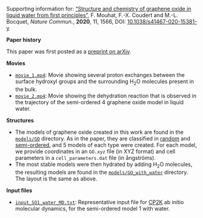 Supporting information for: [“Structure and chemistry of graphene oxide in liquid water from first principles”](https://doi.org/10.1038/s41467-020-15381-y), F. Mouhat, F.-X. Coudert and M.-L. Bocquet, _Nature Commun._, **2020**, 11, 1566, DOI: [10.1038/s41467-020-15381-y](https://doi.org/10.1038/s41467-020-15381-y)


**Paper history**

This paper was first posted as a [preprint on arXiv](https://arxiv.org/abs/1911.04987).

**Movies**

- [`movie_1.mp4`](movie_1.mp4): Movie showing several proton exchanges between the surface hydroxyl groups and the surrounding H<sub>2</sub>O molecules present in the bulk.
- [`movie_2.mp4`](movie_2.mp4): Movie showing the dehydration reaction that is observed in the trajectory of the semi-ordered 4 graphene oxide model in liquid water.

**Structures**

- The models of graphene oxide created in this work are found in the [`models/GO`](models/GO) directory. As in the paper, they are classified in [random](models/GO/random) and [semi-ordered](models/GO/semi_ordered), and 5 models of each type were created. For each model, we provide coordinates in an `GO.xyz` file (in XYZ format) and cell parameters in a `cell_parameters.dat` file (in ångströms).
- The most stable models were then hydrated by adding H<sub>2</sub>O molecules, the resulting models are found in the [`models/GO_with_water`](models/GO_with_water) directory. The layout is the same as above.

**Input files**

- [`input_SO1_water_MD.txt`](input_SO1_water_MD.txt): Representative input file for [CP2K](https://www.cp2k.org) ab initio molecular dynamics, for the semi-ordered model 1 with water.
